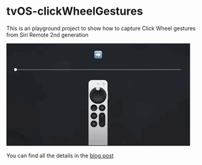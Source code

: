 # tvOS-clickWheelGestures

This is an playground project to show how to capture Click Wheel gestures from Siri Remote 2nd generation

![](Preview.gif)


You can find all the details in the [blog post](https://dcordero.me/posts/capture_circular_gestures_on_siri_remote_2nd_generation.html)
